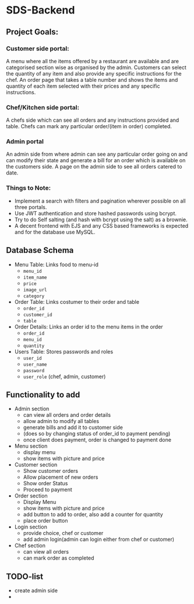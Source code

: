 # SDS-Backend
## Project Goals:
### Customer side portal:
A menu where all the items offered by a restaurant are available and are categorised section wise as organised by the admin.
Customers can select the quantity of any item and also provide any specific instructions for the chef.
An order page that takes a table number and shows the items and quantity of each item selected with their prices and any specific instructions. 
### Chef/Kitchen side portal:
A chefs side which can see all orders and any instructions provided and table. Chefs can mark any particular order/(item in order) completed.
### Admin portal
An admin side from where admin can see any particular order going on and can modify their state and generate a bill for an order which is available on the customers side.
A page on the admin side to see all orders catered to date.
### Things to Note:
- Implement a search with filters and pagination wherever possible on all three portals.
- Use JWT authentication and store hashed passwords using bcrypt.
- Try to do Self salting (and hash with bcrypt using the salt) as a brownie.
- A decent frontend with EJS and any CSS based frameworks is expected and for the database use MySQL.
## Database Schema
- Menu Table: Links food to menu-id
  - `menu_id`
  - `item_name`
  - `price`
  - `image_url`
  - `category`
- Order Table: Links costumer to their order and table
  - `order_id`
  - `customer_id`
  - `table`
- Order Details: Links an order id to the menu items in the order
  - `order_id`
  - `menu_id`
  - `quantity`
- Users Table: Stores passwords and roles
  - `user_id`
  - `user_name`
  - `password`
  - `user_role` (chef, admin, customer)
  
## Functionality to add
- Admin section 
  - can view all orders and order details
  - allow admin to modify all tables
  - generate bills and add it to customer side 
  - (does so by changing status of order_id to payment pending)
  - once client does payment, order is changed to payment done
- Menu section 
  - display menu 
  - show items with picture and price 
- Customer section 
  - Show customer orders
  - Allow placement of new orders
  - Show order Status
  - Proceed to payment
- Order section 
  - Display Menu 
  - show items with picture and price
  - add button to add to order, also add a counter for quantity
  - place order button
- Login section 
  - provide choice, chef or customer
  - add admin login(admin can login either from chef or customer)
- Chef section 
  - can view all orders 
  - can mark order as completed
## TODO-list
- create admin side
- 